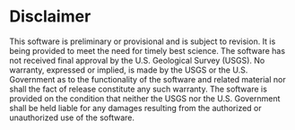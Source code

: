 Disclaimer
==========

This software is preliminary or provisional and is subject to revision. It is
 being provided to meet the need for timely best science. The software has not
received final approval by the U.S. Geological Survey (USGS). No warranty,
expressed or implied, is made by the USGS or the U.S. Government as to the
 functionality of the software and related material nor shall the fact of release
 constitute any such warranty. The software is provided on the condition that 
neither the USGS nor the U.S. Government shall be held liable for any damages 
resulting from the authorized or unauthorized use of the software.
